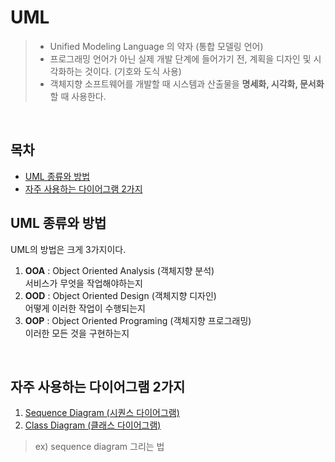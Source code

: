 # UML
>- Unified Modeling Language 의 약자 (통합 모델링 언어)  
>- 프로그래밍 언어가 아닌 실제 개발 단계에 들어가기 전, 계획을 디자인 및 시각화하는 것이다. (기호와 도식 사용)  
>- 객체지향 소프트웨어를 개발할 때 시스템과 산출물을 **명세화, 시각화, 문서화** 할 때 사용한다.

<br>

## 목차
- [UML 종류와 방법](#UML-종류와-방법)
- [자주 사용하는 다이어그램 2가지](#자주-사용하는-다이어그램-2가지)


## UML 종류와 방법

UML의 방법은 크게 3가지이다.

1. **OOA** : Object Oriented Analysis (객체지향 분석)  
    서비스가 무엇을 작업해야하는지
2. **OOD** : Object Oriented Design (객체지향 디자인)  
    어떻게 이러한 작업이 수행되는지
3. **OOP** : Object Oriented Programing (객체지향 프로그래밍)  
    이러한  모든 것을 구현하는지

<br>

## 자주 사용하는 다이어그램 2가지

1. [Sequence Diagram (시퀀스 다이어그램)](https://github.com/yeonledev/TIL/blob/main/2023_03/sequenceDiagram.md)
2. [Class Diagram (클래스 다이어그램)](https://github.com/yeonledev/TIL/blob/main/2023_03/classDiagram.md)  


> ex) sequence diagram 그리는 법